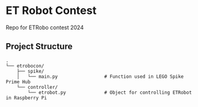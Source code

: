 # ET Robot Contest
Repo for ETRobo contest 2024

## Project Structure
```
.
└── etrobocon/
    ├── spike/
    │   └── main.py                 # Function used in LEGO Spike Prime Hub
    └── controller/
        └── etrobot.py              # Object for controlling ETRobot in Raspberry Pi
```

